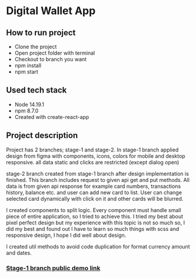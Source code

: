 # Digital Wallet App

## How to run project
- Clone the project
- Open project folder with terminal
- Checkout to branch you want
- npm install
- npm start


## Used tech stack
- Node 14.19.1
- npm 8.7.0
- Created with create-react-app

## Project description

Project has 2 branches; stage-1 and stage-2.
In stage-1 branch applied design from figma with components, icons, colors for mobile and desktop responsive.
all data static and clicks are restricted (except dialog open)

stage-2 branch created from stage-1 branch after design implementation is finished. This branch includes request to given
api get and put methods. All data is from given api response for example card numbers, transactions history, balance etc.
and user can add new card to list. User can change selected card dynamically with click on it and other cards will be blurred.

I created components to split logic. Every component must handle small piece of entire application, so I tried to achieve this.
I tried my best about pixel perfect design but my experience with this topic is not so much so, I did my best and
found out I have to learn so much things with scss and responsive design, I hope I did well about design.

I created util methods to avoid code duplication for format currency amount and dates.

### [Stage-1 branch public demo link](https://digital-wallet-3ufqr9ss5-muratcank.vercel.app/)
